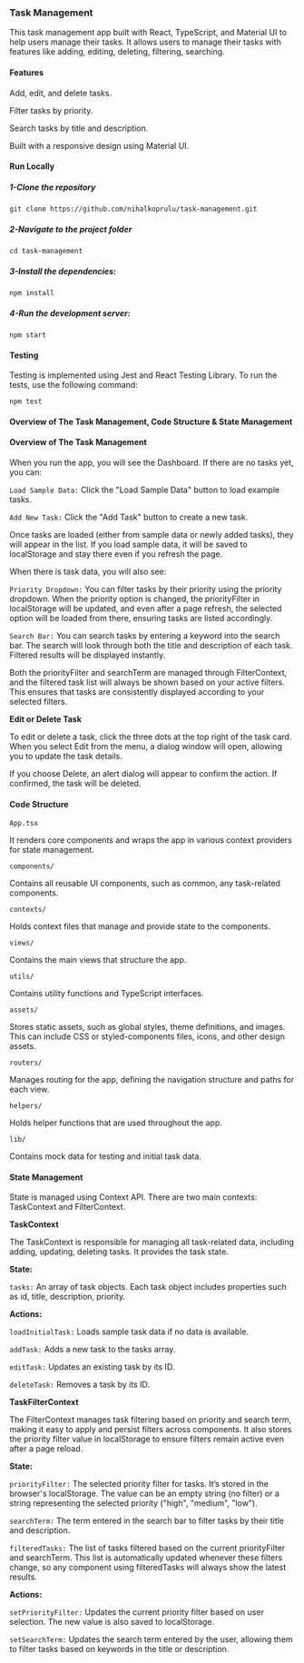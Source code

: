 ### Task Management 

This task management app built with React, TypeScript, and Material UI to help users manage their tasks. It allows users to manage their tasks with features like adding, editing, deleting, filtering, searching.

#### Features

Add, edit, and delete tasks.

Filter tasks by priority.

Search tasks by title and description.

Built with a responsive design using Material UI.

#### Run Locally
##### 1-Clone the repository
`git clone https://github.com/nihalkoprulu/task-management.git`

##### 2-Navigate to the project folder
`cd task-management`

##### 3-Install the dependencies:
`npm install`

##### 4-Run the development server:
`npm start`

#### Testing
Testing is implemented using Jest and React Testing Library. To run the tests, use the following command:

`npm test`

#### Overview of The Task Management, Code Structure & State Management

#### Overview of The Task Management

When you run the app, you will see the Dashboard. If there are no tasks yet, you can:

`Load Sample Data:` Click the "Load Sample Data" button to load example tasks.

`Add New Task:` Click the "Add Task" button to create a new task.

Once tasks are loaded (either from sample data or newly added tasks), they will appear in the list. If you load sample data, it will be saved to localStorage and stay there even if you refresh the page.

When there is task data, you will also see:

`Priority Dropdown:` You can filter tasks by their priority using the priority dropdown. When the priority option is changed, the priorityFilter in localStorage will be updated, and even after a page refresh, the selected option will be loaded from there, ensuring tasks are listed accordingly.

`Search Bar:` You can search tasks by entering a keyword into the search bar. The search will look through both the title and description of each task. Filtered results will be displayed instantly.

Both the priorityFilter and searchTerm are managed through FilterContext, and the filtered task list will always be shown based on your active filters. This ensures that tasks are consistently displayed according to your selected filters.

**Edit or Delete Task**

To edit or delete a task, click the three dots at the top right of the task card. When you select Edit from the menu, a dialog window will open, allowing you to update the task details.

If you choose Delete, an alert dialog will appear to confirm the action. If confirmed, the task will be deleted.

#### Code Structure

`App.tsx`

It renders core components and wraps the app in various context providers for state management.

`components/`

Contains all reusable UI components, such as common, any task-related components.

`contexts/`

Holds context files that manage and provide state to the components.

`views/`

Contains the main views that structure the app.

`utils/`

Contains utility functions and TypeScript interfaces.

`assets/`

Stores static assets, such as global styles, theme definitions, and images. This can include CSS or styled-components files, icons, and other design assets.

`routers/`

Manages routing for the app, defining the navigation structure and paths for each view.

`helpers/`

Holds helper functions that are used throughout the app. 

`lib/`

Contains mock data for testing and initial task data.


#### State Management

State is managed using Context API. There are two main contexts: TaskContext and FilterContext.

**TaskContext**

The TaskContext is responsible for managing all task-related data, including adding, updating, deleting tasks. It provides the task state.

**State:**

`tasks:` An array of task objects. Each task object includes properties such as id, title, description, priority.

**Actions:**

`loadInitialTask:` Loads sample task data if no data is available.

`addTask:` Adds a new task to the tasks array.

`editTask:` Updates an existing task by its ID.

`deleteTask:` Removes a task by its ID.

**TaskFilterContext**

The FilterContext manages task filtering based on priority and search term, making it easy to apply and persist filters across components. It also stores the priority filter value in localStorage to ensure filters remain active even after a page reload.

**State:**

`priorityFilter:` The selected priority filter for tasks. It’s stored in the browser's localStorage. The value can be an empty string (no filter) or a string representing the selected priority ("high", "medium", "low").

`searchTerm:` The term entered in the search bar to filter tasks by their title and description.

`filteredTasks:` The list of tasks filtered based on the current priorityFilter and searchTerm. This list is automatically updated whenever these filters change, so any component using filteredTasks will always show the latest results.

**Actions:**

`setPriorityFilter:` Updates the current priority filter based on user selection. The new value is also saved to localStorage.

`setSearchTerm:` Updates the search term entered by the user, allowing them to filter tasks based on keywords in the title or description.



